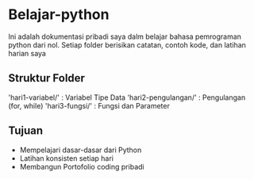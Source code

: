 # Belajar-python
Ini adalah dokumentasi pribadi saya dalm belajar bahasa pemrograman python dari nol. Setiap folder berisikan catatan, contoh kode, dan latihan harian saya

## Struktur Folder
'hari1-variabel/' : Variabel Tipe Data
'hari2-pengulangan/' : Pengulangan (for, while)
'hari3-fungsi/' : Fungsi dan Parameter

## Tujuan
- Mempelajari dasar-dasar dari Python
- Latihan konsisten setiap hari
- Membangun Portofolio coding pribadi 

